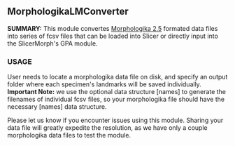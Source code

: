 ## MorphologikaLMConverter
**SUMMARY:** This module convertes [Morphologika 2.5](https://sites.google.com/site/hymsfme/downloadmorphologica) formated data files into series of fcsv files that can be  loaded into Slicer or directly input into the SlicerMorph's GPA module.

### USAGE

User needs to locate a morphologika data file on disk, and specify an output folder where each specimen's landmarks will be saved individually. **Important Note:**  we use the optional data structure [names] to generate the filenames of individual fcsv files, so your morphologika file should have the necessary [names] data structure.

Please let us know if you encounter issues using this module. Sharing your data file will greatly expedite the resolution, as we have only a couple morphologika data files to test the module.
